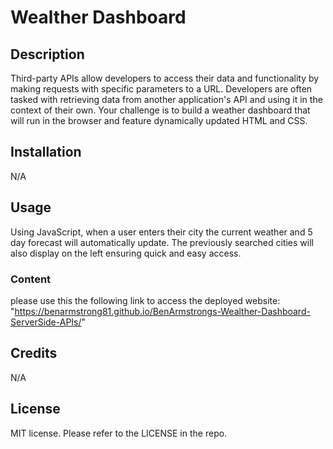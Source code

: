 # Wealther Dashboard


## Description

Third-party APIs allow developers to access their data and functionality by making requests with specific parameters to a URL. Developers are often tasked with retrieving data from another application's API and using it in the context of their own. Your challenge is to build a weather dashboard that will run in the browser and feature dynamically updated HTML and CSS.
    



## Installation

N/A

## Usage
Using JavaScript, when a user enters their city the current weather and 5 day forecast will automatically update. The previously searched cities will also display on the left ensuring quick and easy access.



### Content
please use this the following link to access the deployed website: "https://benarmstrong81.github.io/BenArmstrongs-Wealther-Dashboard-ServerSide-APIs/" 



## Credits

N/A

## License
MIT license.
Please refer to the LICENSE in the repo.
